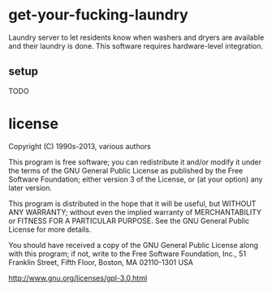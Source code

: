 get-your-fucking-laundry
========================

Laundry server to let residents know when washers and dryers are available and their laundry is done. This software requires hardware-level integration.

setup
-----

TODO

license
=======

   Copyright (C) 1990s-2013, various authors

   This program is free software; you can redistribute it and/or modify
   it under the terms of the GNU General Public License as published by
   the Free Software Foundation; either version 3 of the License, or
   (at your option) any later version.

   This program is distributed in the hope that it will be useful,
   but WITHOUT ANY WARRANTY; without even the implied warranty of
   MERCHANTABILITY or FITNESS FOR A PARTICULAR PURPOSE.  See the
   GNU General Public License for more details.

   You should have received a copy of the GNU General Public License
   along with this program; if not, write to the Free Software Foundation,
   Inc., 51 Franklin Street, Fifth Floor, Boston, MA 02110-1301  USA

   http://www.gnu.org/licenses/gpl-3.0.html
